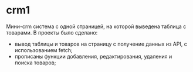# crm1
Мини-crm система с одной страницей, на которой выведена таблица с товарами.
В проекты было сделано: 
- вывод таблицы и товаров на страницу с получение данных из API, с использованием fetch;
- прописаны функции добавления, редактирования, удаления и поиска товаров;
